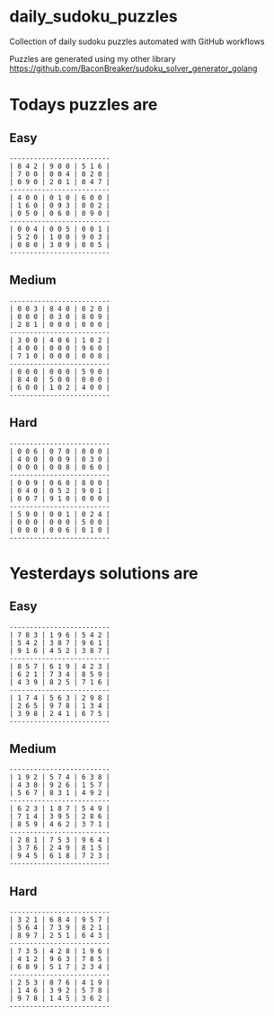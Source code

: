 
# daily_sudoku_puzzles 

Collection of daily sudoku puzzles automated with GitHub workflows 

Puzzles are generated using my other library https://github.com/BaconBreaker/sudoku_solver_generator_golang 
 

# Todays puzzles are 

## Easy 

```
-------------------------
| 8 4 2 | 9 0 0 | 5 1 6 | 
| 7 0 0 | 0 0 4 | 0 2 0 | 
| 0 9 0 | 2 0 1 | 0 4 7 | 
-------------------------
| 4 0 0 | 0 1 0 | 6 0 0 | 
| 1 6 0 | 0 9 3 | 0 0 2 | 
| 0 5 0 | 0 6 0 | 0 9 0 | 
-------------------------
| 0 0 4 | 0 0 5 | 0 0 1 | 
| 5 2 0 | 1 0 0 | 9 0 3 | 
| 0 8 0 | 3 0 9 | 0 0 5 | 
-------------------------
```
## Medium 

```
-------------------------
| 0 0 3 | 8 4 0 | 0 2 0 | 
| 0 0 0 | 0 3 0 | 8 0 9 | 
| 2 8 1 | 0 0 0 | 0 0 0 | 
-------------------------
| 3 0 0 | 4 0 6 | 1 0 2 | 
| 4 0 0 | 0 0 0 | 9 6 0 | 
| 7 1 0 | 0 0 0 | 0 0 8 | 
-------------------------
| 0 0 0 | 0 0 0 | 5 9 0 | 
| 8 4 0 | 5 0 0 | 0 0 0 | 
| 6 0 0 | 1 0 2 | 4 0 0 | 
-------------------------
```
## Hard 

```
-------------------------
| 0 0 6 | 0 7 0 | 0 0 0 | 
| 4 0 0 | 0 0 9 | 0 3 0 | 
| 0 0 0 | 0 0 8 | 0 6 0 | 
-------------------------
| 0 0 9 | 0 6 0 | 8 0 0 | 
| 0 4 0 | 0 5 2 | 9 0 1 | 
| 0 0 7 | 9 1 0 | 0 0 0 | 
-------------------------
| 5 9 0 | 0 0 1 | 0 2 4 | 
| 0 0 0 | 0 0 0 | 5 0 0 | 
| 0 0 0 | 0 0 6 | 0 1 0 | 
-------------------------
```
# Yesterdays solutions are 

## Easy 

```
-------------------------
| 7 8 3 | 1 9 6 | 5 4 2 | 
| 5 4 2 | 3 8 7 | 9 6 1 | 
| 9 1 6 | 4 5 2 | 3 8 7 | 
-------------------------
| 8 5 7 | 6 1 9 | 4 2 3 | 
| 6 2 1 | 7 3 4 | 8 5 9 | 
| 4 3 9 | 8 2 5 | 7 1 6 | 
-------------------------
| 1 7 4 | 5 6 3 | 2 9 8 | 
| 2 6 5 | 9 7 8 | 1 3 4 | 
| 3 9 8 | 2 4 1 | 6 7 5 | 
-------------------------
```
## Medium 

```
-------------------------
| 1 9 2 | 5 7 4 | 6 3 8 | 
| 4 3 8 | 9 2 6 | 1 5 7 | 
| 5 6 7 | 8 3 1 | 4 9 2 | 
-------------------------
| 6 2 3 | 1 8 7 | 5 4 9 | 
| 7 1 4 | 3 9 5 | 2 8 6 | 
| 8 5 9 | 4 6 2 | 3 7 1 | 
-------------------------
| 2 8 1 | 7 5 3 | 9 6 4 | 
| 3 7 6 | 2 4 9 | 8 1 5 | 
| 9 4 5 | 6 1 8 | 7 2 3 | 
-------------------------
```
## Hard 

```
-------------------------
| 3 2 1 | 6 8 4 | 9 5 7 | 
| 5 6 4 | 7 3 9 | 8 2 1 | 
| 8 9 7 | 2 5 1 | 6 4 3 | 
-------------------------
| 7 3 5 | 4 2 8 | 1 9 6 | 
| 4 1 2 | 9 6 3 | 7 8 5 | 
| 6 8 9 | 5 1 7 | 2 3 4 | 
-------------------------
| 2 5 3 | 8 7 6 | 4 1 9 | 
| 1 4 6 | 3 9 2 | 5 7 8 | 
| 9 7 8 | 1 4 5 | 3 6 2 | 
-------------------------
```
